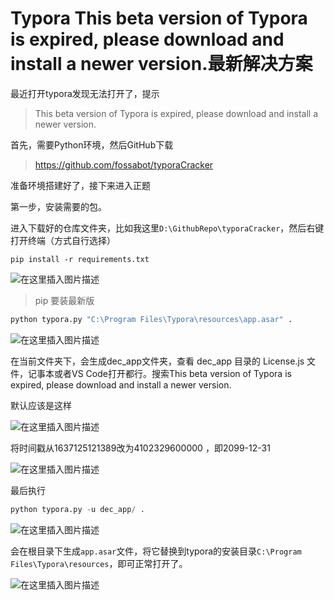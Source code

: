 # Typora This beta version of Typora is expired, please download and install a newer version.最新解决方案

最近打开typora发现无法打开了，提示

> This beta version of Typora is expired, please download and install a newer version.

首先，需要Python环境，然后GitHub下载

> https://github.com/fossabot/typoraCracker

准备环境搭建好了，接下来进入正题

第一步，安装需要的包。

进入下载好的仓库文件夹，比如我这里`D:\GithubRepo\typoraCracker`，然后右键打开终端（方式自行选择）

```
pip install -r requirements.txt
```

![在这里插入图片描述](https://img-blog.csdnimg.cn/d2eccc37f100468b9e5b4d329b4cd10b.png)

> pip 要装最新版

```python
python typora.py "C:\Program Files\Typora\resources\app.asar" .
```

![在这里插入图片描述](https://img-blog.csdnimg.cn/17059a5171c349d49053645288c9eb5c.png)

在当前文件夹下，会生成dec_app文件夹，查看 dec_app 目录的 License.js 文件，记事本或者VS Code打开都行。搜索This beta version of Typora is expired, please download and install a newer version.

默认应该是这样

![在这里插入图片描述](https://img-blog.csdnimg.cn/d6bee9f490f843aab8b22b6044cb9376.png)

将时间戳从1637125121389改为4102329600000 ，即2099-12-31

![在这里插入图片描述](https://img-blog.csdnimg.cn/0b260a63ad6740d88537fce518ea2bdc.png)

最后执行

```python
python typora.py -u dec_app/ .
```

![在这里插入图片描述](https://img-blog.csdnimg.cn/c42c0ba303eb4dac8a28e4630dfc241a.png)

会在根目录下生成`app.asar`文件，将它替换到typora的安装目录`C:\Program Files\Typora\resources`，即可正常打开了。

![在这里插入图片描述](https://img-blog.csdnimg.cn/aa66158d377246129e4b8c445f091800.png)